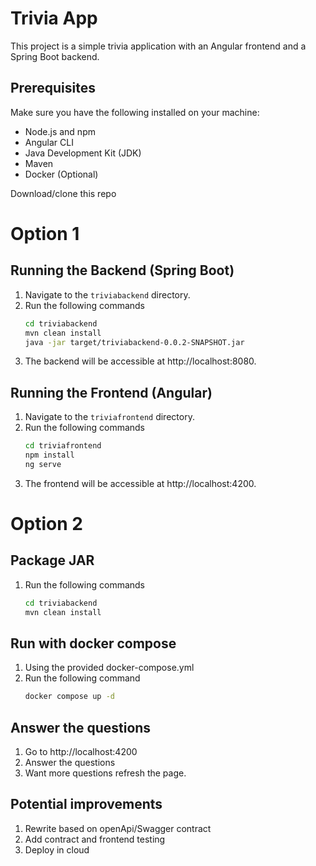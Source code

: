 # Trivia App

This project is a simple trivia application with an Angular frontend and a Spring Boot backend.

## Prerequisites

Make sure you have the following installed on your machine:

- Node.js and npm 
- Angular CLI 
- Java Development Kit (JDK) 
- Maven 
- Docker (Optional)

Download/clone this repo

# Option 1
## Running the Backend (Spring Boot)

1. Navigate to the `triviabackend` directory.
2. Run the following commands
    ```bash
    cd triviabackend
    mvn clean install
    java -jar target/triviabackend-0.0.2-SNAPSHOT.jar
3. The backend will be accessible at http://localhost:8080.

## Running the Frontend (Angular)

1. Navigate to the `triviafrontend` directory.
2. Run the following commands
    ```bash
    cd triviafrontend
    npm install
    ng serve
3. The frontend will be accessible at http://localhost:4200.

# Option 2

## Package JAR
1. Run the following commands
    ```bash
    cd triviabackend
    mvn clean install

## Run with docker compose
1. Using the provided docker-compose.yml
2. Run the following command
    ```bash
    docker compose up -d

## Answer the questions
1. Go to  http://localhost:4200
2. Answer the questions
3. Want more questions refresh the page.

## Potential improvements
1. Rewrite based on openApi/Swagger contract
2. Add contract and frontend testing
3. Deploy in cloud
